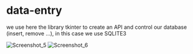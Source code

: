 # data-entry

we use here the library tkinter to create an API and control our database (insert, remove ...), in this case we use SQLITE3

![Screenshot_5](https://user-images.githubusercontent.com/69525078/113493624-de65ea80-94d8-11eb-9be7-a56705153bdd.png)
![Screenshot_6](https://user-images.githubusercontent.com/69525078/113493625-e45bcb80-94d8-11eb-8178-57a611b515cc.png)

